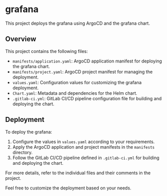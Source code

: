 # grafana

This project deploys the grafana using ArgoCD and the grafana chart.

## Overview

This project contains the following files:

- `manifests/application.yaml`: ArgoCD application manifest for deploying the grafana chart.
- `manifests/project.yaml`: ArgoCD project manifest for managing the deployment.
- `values.yaml`: Configuration values for customizing the grafana deployment.
- `Chart.yaml`: Metadata and dependencies for the Helm chart.
- `.gitlab-ci.yml`: GitLab CI/CD pipeline configuration file for building and deploying the chart.

## Deployment

To deploy the grafana:

1. Configure the values in `values.yaml` according to your requirements.
2. Apply the ArgoCD application and project manifests in the `manifests` directory.
3. Follow the GitLab CI/CD pipeline defined in `.gitlab-ci.yml` for building and deploying the chart.

For more details, refer to the individual files and their comments in the project.

Feel free to customize the deployment based on your needs.
